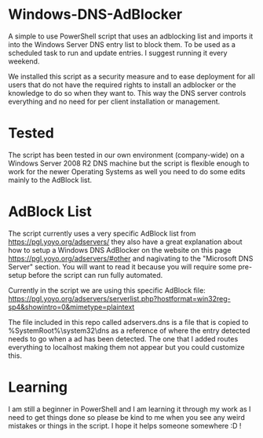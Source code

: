 # Windows-DNS-AdBlocker

A simple to use PowerShell script that uses an adblocking list and imports it into the Windows Server DNS entry list to block them. To be used as a scheduled task to run and update entries. I suggest running it every weekend.

We installed this script as a security measure and to ease deployment for all users that do not have the required rights to install an adblocker or the knowledge to do so when they want to. This way the DNS server controls everything and no need for per client installation or management.

# Tested

The script has been tested in our own environment (company-wide) on a Windows Server 2008 R2 DNS machine but the script is flexible enough to work for the newer Operating Systems as well you need to do some edits mainly to the AdBlock list. 

# AdBlock List

The script currently uses a very specific AdBlock list from https://pgl.yoyo.org/adservers/ they also have a great explanation about how to setup a Windows DNS AdBlocker on the website on this page https://pgl.yoyo.org/adservers/#other and nagivating to the "Microsoft DNS Server" section. You will want to read it because you will require some pre-setup before the script can run fully automated. 

Currently in the script we are using this specific AdBlock file:
https://pgl.yoyo.org/adservers/serverlist.php?hostformat=win32reg-sp4&showintro=0&mimetype=plaintext

The file included in this repo called adservers.dns is a file that is copied to %SystemRoot%\system32\dns as a reference of where the entry detected needs to go when a ad has been detected. The one that I added routes everything to localhost making them not appear but you could customize this.

# Learning

I am still a beginner in PowerShell and I am learning it through my work as I need to get things done so please be kind to me when you see any weird mistakes or things in the script. I hope it helps someone somewhere :D !
